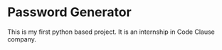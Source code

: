 # Password Generator
This is my first python based project. It is an internship in Code Clause company. 
